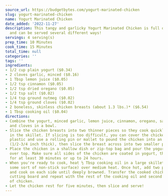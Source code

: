 ```yaml
---
source_url: https://budgetbytes.com/yogurt-marinated-chicken
slug: yogurt-marinated-chicken
name: Yogurt Marinated Chicken
date_added: '2022-11-27'
description: This tangy and garlicky Yogurt Marinated Chicken is full of warm spices
  and can be served several different ways!
servings: 4 serving(s)
prep_time: 10 Minutes
cook_time: 15 Minutes
total_time: null
categories: ''
tags: ''
ingredients:
- 1/2 cup plain yogurt ($0.34)
- 2 cloves garlic, minced ($0.16)
- 1 Tbsp lemon juice ($0.05)
- 1/2 tsp cinnamon ($0.05)
- 1/2 tsp dried oregano ($0.05)
- 1/2 tsp salt ($0.02)
- 1/4 tsp ground nutmeg ($0.02)
- 1/4 tsp ground cloves ($0.02)
- 2 boneless, skinless chicken breasts (about 1.3 lbs.)* ($6.54)
- 1 Tbsp cooking oil ($0.04)
directions:
- Combine the yogurt, minced garlic, lemon juice, cinnamon, oregano, salt, nutmeg,
  and cloves in a bowl.
- Slice the chicken breasts into two thinner pieces so they cook quickly and evenly
  in the skillet. If slicing is too difficult, you can cover the chicken breasts with
  plastic and use a rolling pin or mallet to pound the chicken into an even thickness
  (1/2-3/4 inch thick), then slice the breast across into two smaller portions.
- Place the chicken in a shallow dish or zip-top bag and pour the yogurt marinade
  over top. Make sure all sides of the chicken are coated in yogurt, then refrigerate
  for at least 30 minutes or up to 24 hours.
- When you're ready to cook, heat ½ Tbsp cooking oil in a large skillet (preferably
  some sort of non-stick surface) over medium heat. Once hot, add two pieces of chicken
  and cook on each side until deeply browned. Transfer the cooked chicken to a clean
  cutting board and repeat with the rest of the cooking oil and second two pieces
  of chicken.
- Let the chicken rest for five minutes, then slice and serve!
---
```

